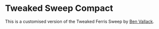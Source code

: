 # Tweaked Sweep Compact

This is a customised version of the Tweaked Ferris Sweep by [Ben Vallack](https://github.com/benvallack/Ferris-Sweep-Tweaked).
